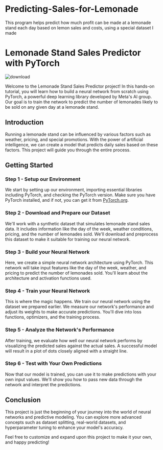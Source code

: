 # Predicting-Sales-for-Lemonade
This program helps predict how much profit can be made at a lemonade stand each day based on lemon sales and costs, using a special dataset I made
# Lemonade Stand Sales Predictor with PyTorch
![download](https://github.com/PrajwalRaut8/Predicting-Sales-for-Lemonade/assets/143160391/79d6aa99-5a64-4e3d-97fd-35c6abd1134c)


Welcome to the Lemonade Stand Sales Predictor project! In this hands-on tutorial, you will learn how to build a neural network from scratch using PyTorch, a powerful deep learning library developed by Meta's AI group. Our goal is to train the network to predict the number of lemonades likely to be sold on any given day at a lemonade stand.

## Introduction

Running a lemonade stand can be influenced by various factors such as weather, pricing, and special promotions. With the power of artificial intelligence, we can create a model that predicts daily sales based on these factors. This project will guide you through the entire process.

## Getting Started

### Step 1 - Setup our Environment

We start by setting up our environment, importing essential libraries including PyTorch, and checking the PyTorch version. Make sure you have PyTorch installed, and if not, you can get it from [PyTorch.org](https://pytorch.org/).

### Step 2 - Download and Prepare our Dataset

We'll work with a synthetic dataset that simulates lemonade stand sales data. It includes information like the day of the week, weather conditions, pricing, and the number of lemonades sold. We'll download and preprocess this dataset to make it suitable for training our neural network.

### Step 3 - Build your Neural Network

Here, we create a simple neural network architecture using PyTorch. This network will take input features like the day of the week, weather, and pricing to predict the number of lemonades sold. You'll learn about the architecture and activation functions used.

### Step 4 - Train your Neural Network

This is where the magic happens. We train our neural network using the dataset we prepared earlier. We measure our network's performance and adjust its weights to make accurate predictions. You'll dive into loss functions, optimizers, and the training process.

### Step 5 - Analyze the Network's Performance

After training, we evaluate how well our neural network performs by visualizing the predicted sales against the actual sales. A successful model will result in a plot of dots closely aligned with a straight line.

### Step 6 - Test with Your Own Predictions

Now that our model is trained, you can use it to make predictions with your own input values. We'll show you how to pass new data through the network and interpret the predictions.

## Conclusion

This project is just the beginning of your journey into the world of neural networks and predictive modeling. You can explore more advanced concepts such as dataset splitting, real-world datasets, and hyperparameter tuning to enhance your model's accuracy.

Feel free to customize and expand upon this project to make it your own, and happy predicting!
